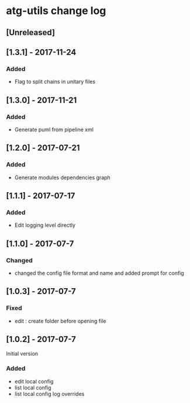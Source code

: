 # atg-utils change log

## [Unreleased]

## [1.3.1] - 2017-11-24
### Added 
 - Flag to split chains in unitary files

## [1.3.0] - 2017-11-21
### Added 
 - Generate puml from pipeline xml

## [1.2.0] - 2017-07-21
### Added
 - Generate modules dependencies graph

## [1.1.1] - 2017-07-17
### Added
 - Edit logging level directly

## [1.1.0] - 2017-07-7
### Changed
 - changed the config file format and name and added prompt for config

## [1.0.3] - 2017-07-7

### Fixed
 - edit : create folder before opening file

## [1.0.2] - 2017-07-7

Initial version

### Added

 - edit local config
 - list local config
 - list local config log overrides